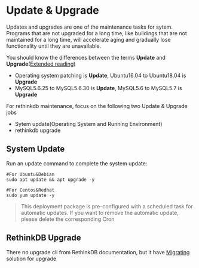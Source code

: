 # Update & Upgrade

Updates and upgrades are one of the maintenance tasks for sytem. Programs that are not upgraded for a long time, like buildings that are not maintained for a long time, will accelerate aging and gradually lose functionality until they are unavailable.

You should know the differences between the terms **Update** and **Upgrade**([Extended reading](https://support.websoft9.com/docs/faq/tech-upgrade.html#update-vs-upgrade))
- Operating system patching is **Update**, Ubuntu16.04 to Ubuntu18.04 is **Upgrade**
- MySQL5.6.25 to MySQL5.6.30 is **Update**, MySQL5.6 to MySQL5.7 is **Upgrade**

For rethinkdb maintenance, focus on the following two Update & Upgrade jobs

- Sytem update(Operating System and Running Environment) 
- rethinkdb upgrade 

## System Update

Run an update command to complete the system update:

``` shell
#For Ubuntu&Debian
sudo apt update && apt upgrade -y

#For Centos&Redhat
sudo yum update -y
```
> This deployment package is pre-configured with a scheduled task for automatic updates. If you want to remove the automatic update, please delete the corresponding Cron

## RethinkDB Upgrade

There no upgrade cli from RethinkDB documentation, but it have [Migrating](https://rethinkdb.com/docs/migration/) solution for upgrade

